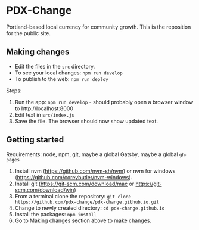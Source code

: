 # PDX-Change

Portland-based local currency for community growth.  This is the reposition for the public site.

Making changes
---

- Edit the files in the `src` directory.
- To see your local changes: `npm run develop`
- To publish to the web: `npm run deploy`

Steps:

1. Run the app: `npm run develop` - should probably open a browser window to http://localhost:8000
2. Edit text in `src/index.js`
3. Save the file.  The browser should now show updated text.

Getting started
---

Requirements: node, npm, git, maybe a global Gatsby, maybe a global `gh-pages` 

1. Install nvm (https://github.com/nvm-sh/nvm) or nvm for windows (https://github.com/coreybutler/nvm-windows).
2. Install git (https://git-scm.com/download/mac or https://git-scm.com/download/win)
3. From a terminal clone the repository: `git clone https://github.com/pdx-change/pdx-change.github.io.git`
4. Change to newly created directory: `cd pdx-change.github.io`
5. Install the packages: `npm install`
6. Go to Making changes section above to make changes.
